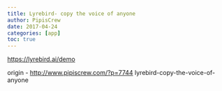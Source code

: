 ```yaml
---
title: Lyrebird- copy the voice of anyone
author: PipisCrew
date: 2017-04-24
categories: [app]
toc: true
---
```


https://lyrebird.ai/demo

origin - http://www.pipiscrew.com/?p=7744 lyrebird-copy-the-voice-of-anyone